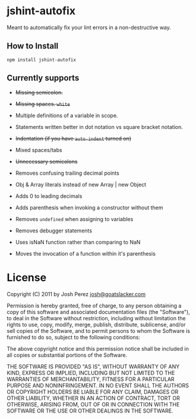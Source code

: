 # jshint-autofix

Meant to automatically fix your lint errors in a non-destructive way.

## How to Install

    npm install jshint-autofix

## Currently supports

* <del>Missing semicolon.</del>

* <del>Missing spaces. `white`</del>

* Multiple definitions of a variable in scope.

* Statements written better in dot notation vs square bracket notation.

* <del>Indentation (if you have `auto-indent` turned on)</del>

* Mixed spaces/tabs

* <del>Unnecessary semicolons</del>

* Removes confusing trailing decimal points

* Obj & Array literals instead of new Array | new Object

* Adds 0 to leading decimals

* Adds parenthesis when invoking a constructor without them

* Removes `undefined` when assigning to variables

* Removes debugger statements

* Uses isNaN function rather than comparing to NaN

* Moves the invocation of a function within it's parenthesis

# License

Copyright (C) 2011 by Josh Perez <josh@goatslacker.com>

Permission is hereby granted, free of charge, to any person obtaining a copy
of this software and associated documentation files (the "Software"), to deal
in the Software without restriction, including without limitation the rights
to use, copy, modify, merge, publish, distribute, sublicense, and/or sell
copies of the Software, and to permit persons to whom the Software is
furnished to do so, subject to the following conditions:

The above copyright notice and this permission notice shall be included in
all copies or substantial portions of the Software.

THE SOFTWARE IS PROVIDED "AS IS", WITHOUT WARRANTY OF ANY KIND, EXPRESS OR
IMPLIED, INCLUDING BUT NOT LIMITED TO THE WARRANTIES OF MERCHANTABILITY,
FITNESS FOR A PARTICULAR PURPOSE AND NONINFRINGEMENT. IN NO EVENT SHALL THE
AUTHORS OR COPYRIGHT HOLDERS BE LIABLE FOR ANY CLAIM, DAMAGES OR OTHER
LIABILITY, WHETHER IN AN ACTION OF CONTRACT, TORT OR OTHERWISE, ARISING FROM,
OUT OF OR IN CONNECTION WITH THE SOFTWARE OR THE USE OR OTHER DEALINGS IN
THE SOFTWARE.
